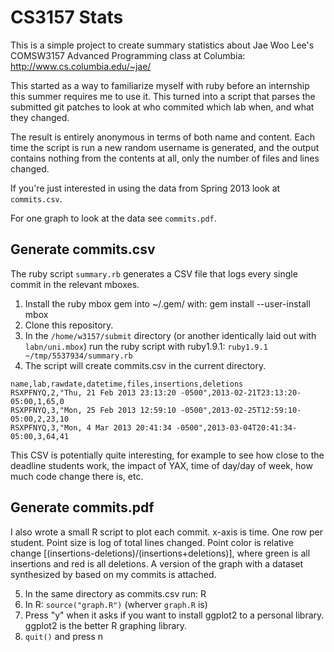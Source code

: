 # CS3157 Stats #

This is a simple project to create summary statistics about Jae Woo Lee's
COMSW3157 Advanced Programming class at Columbia: http://www.cs.columbia.edu/~jae/

This started as a way to familiarize myself with ruby before an internship this
summer requires me to use it. This turned into a script that parses the submitted
git patches to look at who commited which lab when, and what they changed.

The result is entirely anonymous in terms of both name and content. Each time
the script is run a new random username is generated, and the output contains
nothing from the contents at all, only the number of files and lines changed.

If you're just interested in using the data from Spring 2013 look at `commits.csv`.

For one graph to look at the data see `commits.pdf`.

## Generate commits.csv ##
The ruby script `summary.rb` generates a CSV file that logs every single commit
in the relevant mboxes. 

1. Install the ruby mbox gem into ~/.gem/ with: gem install --user-install mbox
2. Clone this repository.
3. In the `/home/w3157/submit` directory (or another identically laid out with `labn/uni.mbox`) run the ruby script with ruby1.9.1:   `ruby1.9.1 ~/tmp/5537934/summary.rb`
4. The script will create commits.csv in the current directory.

````
name,lab,rawdate,datetime,files,insertions,deletions
RSXPFNYQ,2,"Thu, 21 Feb 2013 23:13:20 -0500",2013-02-21T23:13:20-05:00,1,65,0
RSXPFNYQ,3,"Mon, 25 Feb 2013 12:59:10 -0500",2013-02-25T12:59:10-05:00,2,23,10
RSXPFNYQ,3,"Mon, 4 Mar 2013 20:41:34 -0500",2013-03-04T20:41:34-05:00,3,64,41
````

This CSV is potentially quite interesting, for example to see how close to the deadline students work, the impact of YAX, time of day/day of week, how much code change there is, etc. 


## Generate commits.pdf ##
I also wrote a small R script to plot each commit. x-axis is time. One row per student. Point size is log of total lines changed. Point color is relative change [(insertions-deletions)/(insertions+deletions)], where green is all insertions and red is all deletions. A version of the graph with a dataset synthesized by based on my commits is attached.

5. In the same directory as commits.csv run: R
6. In R: `source("graph.R")` (wherver `graph.R` is)
7. Press "y" when it asks if you want to install ggplot2 to a personal library. ggplot2 is the better R graphing library.
8. `quit()`  and press n

